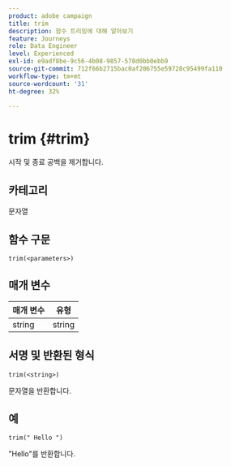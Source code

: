 ```yaml
---
product: adobe campaign
title: trim
description: 함수 트리밍에 대해 알아보기
feature: Journeys
role: Data Engineer
level: Experienced
exl-id: e9adf8be-9c56-4b08-9857-578d0bb0ebb9
source-git-commit: 712f66b2715bac0af206755e59728c95499fa110
workflow-type: tm+mt
source-wordcount: '31'
ht-degree: 32%

---
```


# trim {#trim}

시작 및 종료 공백을 제거합니다.

## 카테고리

문자열

## 함수 구문

`trim(<parameters>)`

## 매개 변수

| 매개 변수 | 유형 |
|-----------|------------------|
| string | string |

## 서명 및 반환된 형식

`trim(<string>)`

문자열을 반환합니다.

## 예

`trim(" Hello ")`

&quot;Hello&quot;를 반환합니다.
